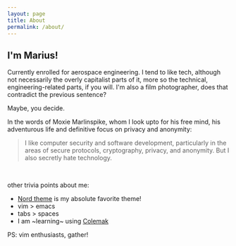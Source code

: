 ```yaml
---
layout: page
title: About
permalink: /about/
---
```


## I'm Marius!

Currently enrolled for aerospace engineering.
I tend to like tech, although not necessarily the overly capitalist parts of it, more so
the technical, engineering-related parts, if you will.
I'm also a film photographer, does that contradict the previous sentence?


Maybe, you decide.

In the words of Moxie Marlinspike, whom I look upto for his free mind, his adventurous
life and definitive focus on privacy and anonymity:
> I like computer security and software development, particularly in the areas of secure protocols, cryptography, privacy, and anonymity. But I also secretly hate technology.

<br/>

other trivia points about me:
* [Nord theme](https://www.nordtheme.com/) is my absolute favorite theme!
* vim > emacs
* tabs > spaces
* I am ~learning~ using [Colemak](https://colemak.com/)

PS: vim enthusiasts, gather!
